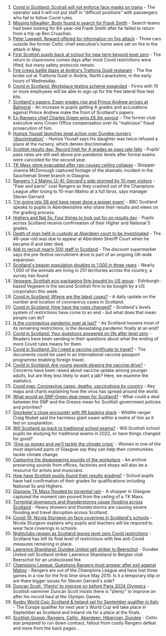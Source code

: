 1. [Covid in Scotland: Scotrail will not enforce face masks on trains](https://www.bbc.co.uk/news/uk-scotland-58170061) - The operator said it will not put staff in "difficult positions" with passengers who fail to follow Covid rules.
2. [Missing hillwalker: Body found in search for Frank Smith](https://www.bbc.co.uk/news/uk-scotland-glasgow-west-58170058) - Search teams had been looking for 84-year-old Frank Smith after he failed to return from a trip up Ben Cruachan.
3. [Peter Lawwell: Reward offered for information on fire attack](https://www.bbc.co.uk/news/uk-scotland-glasgow-west-58162767) - Three cars outside the former Celtic chief executive's home were set on fire in the attack in May.
4. [First Scottish pupils back at school for new term beyond level zero](https://www.bbc.co.uk/news/uk-scotland-58163742) - The return to classrooms comes days after most Covid restrictions were lifted, but many safety protocols remain.
5. [Fire crews battle blaze at Airdrie's Trattoria Guidi restarant](https://www.bbc.co.uk/news/uk-scotland-glasgow-west-58170900) - The fire broke out at Trattoria Guidi in Airdrie, North Lanarkshire, in the early hours of Wednesday.
6. [Covid in Scotland: Workplace testing scheme expanded](https://www.bbc.co.uk/news/uk-scotland-58172650) - Firms with 10 or more employees will be able to sign up for the free lateral flow test kits.
7. [Scotland's papers: Exam grades rise and Prince Andrew arrives at Balmoral](https://www.bbc.co.uk/news/uk-scotland-58167685) - An increase in pupils getting A grades and accusations against Prince Andrew make the front of Scotland's papers.
8. [Ex-Rangers chief Charles Green wins £6.3m payout](https://www.bbc.co.uk/news/uk-scotland-58159210) - The former club executive wins Crown Office compensation over its "malicious" fraud prosecution of him.
9. [Humza Yousaf launches legal action over Dundee nursery 'discrimination'](https://www.bbc.co.uk/news/uk-scotland-tayside-central-58147135) - Humza Yousaf says his daughter was twice refused a place at the nursery, which denies discrimination.
10. [Scottish results day: Record high for A grades as pass rate falls](https://www.bbc.co.uk/news/uk-scotland-58150287) - Pupils' pass rates are still well above pre-pandemic levels after formal exams were cancelled for the second year.
11. [TK Maxx store evacuated after rain causes ceiling collapse](https://www.bbc.co.uk/news/uk-scotland-glasgow-west-58160607) - Shopper Joanna McDonough captured footage of the dramatic incident in the Sauchiehall Street branch in Glasgow.
12. [Rangers 1-2 Malmo (2-4): Gerrard's side stunned by 10-man visitors](https://www.bbc.co.uk/sport/football/58137804) - "Fear and panic" cost Rangers as they crashed out of the Champions League after losing to 10-man Malmo at a full Ibrox, says manager Steven Gerrard.
13. ['I'm going into S6 and have never done a proper exam'](https://www.bbc.co.uk/news/uk-scotland-58158616) - BBC Scotland speaks to pupils in Aberdeenshire who share their results and views on the grading process.
14. [Highers and Nat 5s: Four things to look out for on results day](https://www.bbc.co.uk/news/uk-scotland-58151835) - Pupils across Scotland receive confirmation of their Higher and National 5 grades.
15. [Death of man held in custody at Aberdeen court to be investigated](https://www.bbc.co.uk/news/uk-scotland-north-east-orkney-shetland-58163741) - The 46-year-old was due to appear at Aberdeen Sheriff Court when he became ill and later died.
16. [Aldi to recruit nearly 500 staff in Scotland](https://www.bbc.co.uk/news/uk-scotland-scotland-business-58148080) - The discount supermarket says the pre-festive recruitment drive is part of an ongoing UK-wide expansion.
17. [Scotland's beaver population doubles to 1,000 in three years](https://www.bbc.co.uk/news/uk-scotland-58158296) - Nearly 1,000 of the animals are living in 251 territories across the country, a survey has found
18. [Vegware: Scottish eco-packaging firm bought by US group](https://www.bbc.co.uk/news/uk-scotland-scotland-business-58148081) - Edinburgh-based Vegware is the second Scottish firm to be bought by a US corporation this week.
19. [Covid in Scotland: Where are the latest cases?](https://www.bbc.co.uk/news/uk-scotland-53511877) - A daily update on the number and location of coronavirus cases in Scotland.
20. [Covid in Scotland: How have the rules changed?](https://www.bbc.co.uk/news/uk-scotland-53166816) - Scotland's levels system of restrictions have come to an end - but what does that mean people can do?
21. [Is the coronavirus pandemic over at last?](https://www.bbc.co.uk/news/uk-scotland-58112939) - As Scotland loosens most of its remaining restrictions, is the devastating pandemic finally at an end?
22. [Covid in Scotland: Your questions answered on life after level zero](https://www.bbc.co.uk/news/uk-scotland-58071989) - Readers have been sending in their questions about what the ending of more Covid rules means for them.
23. [Covid in Scotland: Do I need a vaccine certificate to travel?](https://www.bbc.co.uk/news/uk-scotland-57519070) - The documents could be used in an international vaccine passport programme enabling foreign travel.
24. [Covid in Scotland: Are young people slowing the vaccine drive?](https://www.bbc.co.uk/news/uk-scotland-57915106) - Concerns have been raised about vaccine uptake among younger adults, but are they less likely to want a jab? Here, we examine the statistics.
25. [Covid map: Coronavirus cases, deaths, vaccinations by country](https://www.bbc.co.uk/news/world-51235105) - Key maps and charts explaining how the virus has spread around the world.
26. [What would an SNP-Green deal mean for Scotland?](https://www.bbc.co.uk/news/uk-scotland-scotland-politics-58143753) - What could a deal between the SNP and the Greens mean for Scottish government policies and priorities?
27. [Snorkeler's close encounter with 9ft basking shark](https://www.bbc.co.uk/news/uk-scotland-highlands-islands-58145408) - Wildlife ranger Craig Nisbet said the harmless giant swam within a metre of him as it fed on zooplankton.
28. [Will Scotland go back to traditional school exams?](https://www.bbc.co.uk/news/uk-scotland-58139111) - Will Scottish school pupils be studying for traditional exams in 2022, or have things changed for good?
29. ['Give us money and we’ll tackle the climate crisis'](https://www.bbc.co.uk/news/uk-scotland-58102100) - Women in one of the most deprived parts of Glasgow say they can help their communities tackle climate change.
30. [Capturing the disappearing sounds of the workplace](https://www.bbc.co.uk/news/uk-scotland-tayside-central-58056235) - An archive preserving sounds from offices, factories and shops will also be a resource for artists and musicians.
31. [How have Scottish pupils found their results grading?](https://www.bbc.co.uk/news/uk-scotland-58164913) - School pupils have had confirmation of their grades for qualifications including National 5s and Highers.
32. [Glasgow TK Maxx flooded by torrential rain](https://www.bbc.co.uk/news/uk-scotland-58157258) - A shopper in Glasgow captured the moment rain poured from the ceiling of a TK Maxx.
33. [Torrential downpours and thunderstorms cause flooding across Scotland](https://www.bbc.co.uk/news/uk-scotland-58153224) - Heavy showers and thunderstorms are causing severe flooding and travel disruption across Scotland.
34. [Covid-19: Nicola Sturgeon on face coverings in Scotland's schools](https://www.bbc.co.uk/news/uk-scotland-58143865) - Nicola Sturgeon explains why pupils and teachers will be required to wear face coverings in schools.
35. [Nightclubs reopen as Scotland leaves level zero Covid restrictions](https://www.bbc.co.uk/news/uk-scotland-58143763) - Scotland has left its final level of restrictions with few anti-Covid measures remaining in place.
36. [Lawrence Shankland: Dundee United sell striker to Beerschot](https://www.bbc.co.uk/sport/football/58156602) - Dundee United sell Scotland striker Lawrence Shankland to Belgian club Beerschot for an undisclosed fee.
37. [Champions League: Questions Rangers must answer after exit against Malmo](https://www.bbc.co.uk/sport/football/58167639) - Rangers are out of the Champions League and have lost three games in a row for the first time since May 2015. Is it a temporary blip or are there bigger issues for Steven Gerrard's side?
38. [Duncan Scott: 'Plenty' to improve on before Paris 2024 Olympics](https://www.bbc.co.uk/sport/swimming/58169927) - Scottish swimmer Duncan Scott insists there is "plenty" to improve on after his record haul at the Olympic Games.
39. [Rugby World Cup: Scotland & Ireland set for September qualifier in Italy](https://www.bbc.co.uk/sport/rugby-union/58172910) - The Europe qualifier for next year's World Cup will take place in September as Scotland and Ireland vie for a place at the finals.
40. [Scottish Gossip: Rangers, Celtic, Aberdeen, Hibernian, Dundee](https://www.bbc.co.uk/sport/football/58169732) - Celtic star prepared to run down contract, fallout from costly Rangers defeat and more from the back pages...
